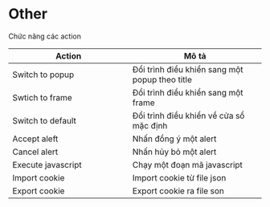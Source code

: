 # Other

Chức năng các action

<table><thead><tr><th width="223">Action</th><th>Mô tả</th></tr></thead><tbody><tr><td>Switch to popup</td><td>Đổi trình điều khiển sang một popup theo title</td></tr><tr><td>Swtich to frame</td><td>Đổi trình điều khiển sang một frame</td></tr><tr><td>Switch to default</td><td>Đổi trình điều khiển về cửa sổ mặc định</td></tr><tr><td>Accept aleft</td><td>Nhấn đồng ý một alert</td></tr><tr><td>Cancel alert</td><td>Nhấn hủy bỏ một alert</td></tr><tr><td>Execute javascript</td><td>Chạy một đoạn mã javascript</td></tr><tr><td>Import cookie</td><td>Import cookie từ file json</td></tr><tr><td>Export cookie</td><td>Export cookie ra file son</td></tr></tbody></table>

